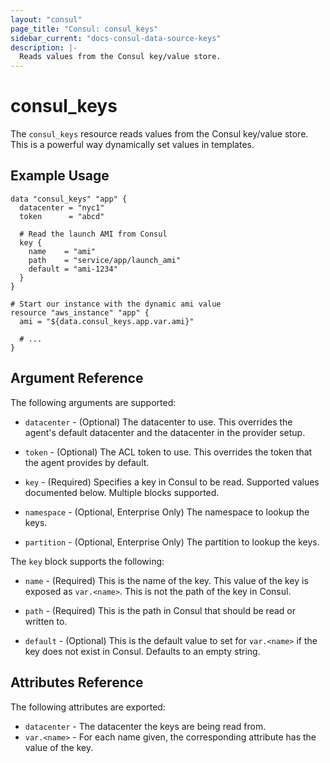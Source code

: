 ```yaml
---
layout: "consul"
page_title: "Consul: consul_keys"
sidebar_current: "docs-consul-data-source-keys"
description: |-
  Reads values from the Consul key/value store.
---
```


# consul_keys

The `consul_keys` resource reads values from the Consul key/value store.
This is a powerful way dynamically set values in templates.

## Example Usage

```hcl
data "consul_keys" "app" {
  datacenter = "nyc1"
  token      = "abcd"

  # Read the launch AMI from Consul
  key {
    name    = "ami"
    path    = "service/app/launch_ami"
    default = "ami-1234"
  }
}

# Start our instance with the dynamic ami value
resource "aws_instance" "app" {
  ami = "${data.consul_keys.app.var.ami}"

  # ...
}
```

## Argument Reference

The following arguments are supported:

* `datacenter` - (Optional) The datacenter to use. This overrides the
  agent's default datacenter and the datacenter in the provider setup.

* `token` - (Optional) The ACL token to use. This overrides the
  token that the agent provides by default.

* `key` - (Required) Specifies a key in Consul to be read. Supported
  values documented below. Multiple blocks supported.

* `namespace` - (Optional, Enterprise Only) The namespace to lookup the keys.

* `partition` - (Optional, Enterprise Only) The partition to lookup the keys.

The `key` block supports the following:

* `name` - (Required) This is the name of the key. This value of the
  key is exposed as `var.<name>`. This is not the path of the key
  in Consul.

* `path` - (Required) This is the path in Consul that should be read
  or written to.

* `default` - (Optional) This is the default value to set for `var.<name>`
  if the key does not exist in Consul. Defaults to an empty string.

## Attributes Reference

The following attributes are exported:

* `datacenter` - The datacenter the keys are being read from.
* `var.<name>` - For each name given, the corresponding attribute
  has the value of the key.
